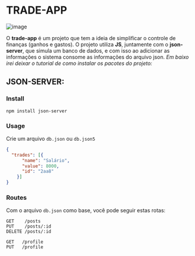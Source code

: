 # TRADE-APP

![image](https://github.com/joao-dev7/trade-app/assets/117098725/dd1f3ec0-8c90-4afd-bf1b-40f915b91060)

O **trade-app** é um projeto que tem a ideia de simplificar o controle de finanças (ganhos e gastos). O projeto utiliza **JS**, juntamente com o **json-server**, que simula um banco de dados, e com isso ao adicionar as informações o sistema consome as informações do arquivo json. _Em baixo irei deixar o tutorial de como instalar os pacotes do projeto:_

## JSON-SERVER:

### Install

```shell
npm install json-server
```

### Usage

Crie um arquivo `db.json` ou `db.json5`

```json
{
  "trades": [{
      "name": "Salário",
      "value": 8000,
      "id": "2aa8"
    }] 
}
```

### Routes

Com o arquivo `db.json` como base, você pode seguir estas rotas:

```
GET    /posts
PUT    /posts/:id
DELETE /posts/:id
```

```
GET   /profile
PUT   /profile
```
